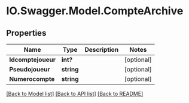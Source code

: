 # IO.Swagger.Model.CompteArchive
## Properties

Name | Type | Description | Notes
------------ | ------------- | ------------- | -------------
**Idcomptejoueur** | **int?** |  | [optional] 
**Pseudojoueur** | **string** |  | [optional] 
**Numerocompte** | **string** |  | [optional] 

[[Back to Model list]](../README.md#documentation-for-models) [[Back to API list]](../README.md#documentation-for-api-endpoints) [[Back to README]](../README.md)

